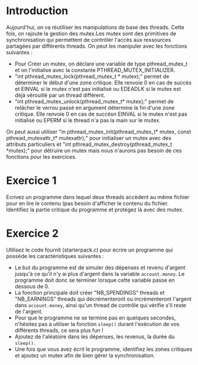 # Introduction

Aujourd'hui, on va réutiliser les manipulations de base des threads. Cette fois, on rajoute la gestion des mutex.Les mutex sont des primitives de synchronisation qui permettent de contrôler l'accès aux ressources partagées par différents threads. On peut les manipuler avec les fonctions suivantes :



*  Pour Créer un mutex, on déclare une variable de type pthread_mutex_t et on l'initialise avec la constante PTHREAD_MUTEX_INITIALIZER.
* "int pthread_mutex_lock(pthread_mutex_t * mutex);" permet de déterminer le début d'une zone critique. Elle renvoie 0 en cas de succès et EINVAL si le mutex n'est pas initialisé ou EDEADLK si le mutex est déjà vérouillé par un thread différent.
* "int pthread_mutex_unlock(pthread_mutex_t* mutex);" permet de relâcher le verrou passé en argument détermine la fin d'une zone critique. Elle renvoie 0 en cas de succèsn EINVAL si le mutex n'est pas initialisé ou EPERM si le thread n'a pas la main sur le mutex.

On peut aussi utiliser "in pthread_mutex_init(pthread_mutex_t* mutex, const pthread_mutexattr_t* mutexattr);" pour initialiser un mutex avec des attributs particuliers et "int pthread_mutex_destroy(pthread_mutex_t *mutex);" pour détruire un mutex mais nous n'aurons pas besoin de ces fonctions pour les exercices.


# Exercice 1 

Ecrivez un programme dans lequel deux threads accèdent au même fichier pour en lire le contenu (pas besoin d'afficher le contenu du fichier. Identifiez la partie critique du programme et protégez là avec des mutex.

# Exercice 2 

Utilisez le code fournit (starterpack.c) pour écrire un programme qui possède les caractéristiques suivantes : 

* Le but du programme est de simuler des dépenses et revenu d'argent jusqu'à ce qu'il n'y ai plus d'argent dans la variable `account.money`. Le programme doit donc se terminer lorsque cette variable passe en dessous de 0.
* La fonction principale doit créer "NB_SPENDINGS" threads et "NB_EARNINGS" threads qui décrémenteront ou incrémenteront l'argent dans `account.money`, ainsi qu'un thread de contrôle qui vérifie s'il reste de l'argent.
* Pour que le programme ne se termine pas en quelques secondes, n'hésitez pas à utiliser la fonction `sleep()` durant l'exécution de vos différents threads, ce sera plus fun !
* Ajoutez de l'aléatoire dans les dépenses, les revenus, la durée du `sleep()`.
* Une fois que vous avez écrit le programme, identifiez les zones critiques et ajoutez un mutex afin de bien gérer la synchronisation.
